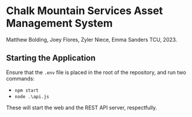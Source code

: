# Chalk Mountain Services Asset Management System
Matthew Bolding, Joey Flores, Zyler Niece, Emma Sanders
TCU, 2023.

## Starting the Application
Ensure that the `.env` file is placed in the root of the repository, and run two commands:
- `npm start`
- `node .\api.js`

These will start the web and the REST API server, respectfully.